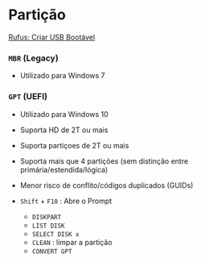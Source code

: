 # Partição
[Rufus: Criar USB Bootável](https://rufus.ie/pt_BR/)

### `MBR` (Legacy)
- Utilizado para Windows 7

### `GPT` (UEFI)
- Utilizado para Windows 10
- Suporta HD de 2T ou mais
- Suporta partiçoes de 2T ou mais
- Suporta mais que 4 partições (sem distinção entre primária/estendida/lógica)
- Menor risco de conflito/códigos duplicados (GUIDs)

- `Shift` + `F10` : Abre o Prompt
  - `DISKPART`
  - `LIST DISK`
  - `SELECT DISK x` 
  - `CLEAN` : limpar a partição
  - `CONVERT GPT`
